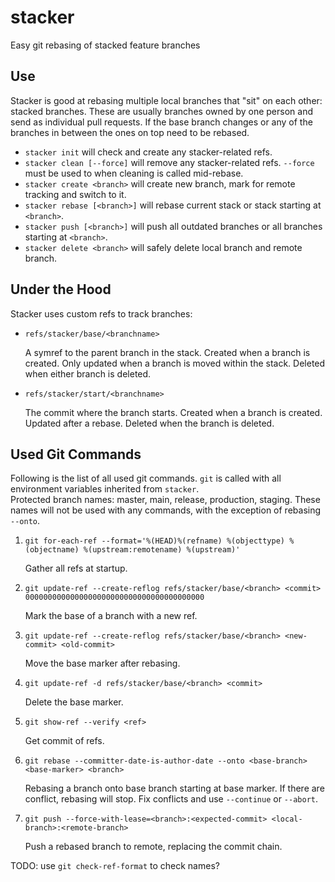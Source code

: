 # stacker

Easy git rebasing of stacked feature branches

## Use

Stacker is good at rebasing multiple local branches that "sit" on each other:
stacked branches. These are usually branches owned by one person and send as
individual pull requests. If the base branch changes or any of the branches in
between the ones on top need to be rebased.

* `stacker init` will check and create any stacker-related refs.
* `stacker clean [--force]` will remove any stacker-related refs. `--force` must
  be used to when cleaning is called mid-rebase.
* `stacker create <branch>` will create new branch, mark for remote tracking and
  switch to it.
* `stacker rebase [<branch>]` will rebase current stack or stack starting at
  `<branch>`.
* `stacker push [<branch>]` will push all outdated branches or all branches
  starting at `<branch>`.
* `stacker delete <branch>` will safely delete local branch and remote branch.

## Under the Hood

Stacker uses custom refs to track branches:

*  `refs/stacker/base/<branchname>`

   A symref to the parent branch in the stack. Created when a branch is created.
   Only updated when a branch is moved within the stack. Deleted when either
   branch is deleted.

*  `refs/stacker/start/<branchname>`

   The commit where the branch starts. Created when a branch is created. Updated
   after a rebase. Deleted when the branch is deleted.

## Used Git Commands

Following is the list of all used git commands. `git` is called with all
environment variables inherited from `stacker`. <br> Protected branch names:
master, main, release, production, staging. These names will not be used with
any commands, with the exception of rebasing `--onto`.

1. `git for-each-ref --format='%(HEAD)%(refname) %(objecttype) %(objectname) %(upstream:remotename) %(upstream)'`

   Gather all refs at startup.

2. `git update-ref --create-reflog refs/stacker/base/<branch> <commit> 0000000000000000000000000000000000000000`

   Mark the base of a branch with a new ref.

3. `git update-ref --create-reflog refs/stacker/base/<branch> <new-commit> <old-commit>`

   Move the base marker after rebasing.

4. `git update-ref -d refs/stacker/base/<branch> <commit>`

   Delete the base marker.

5. `git show-ref --verify <ref>`

   Get commit of refs.

6. `git rebase --committer-date-is-author-date --onto <base-branch> <base-marker> <branch>`

   Rebasing a branch onto base branch starting at base marker. If there are
   conflict, rebasing will stop. Fix conflicts and use `--continue` or
   `--abort`.

7. `git push --force-with-lease=<branch>:<expected-commit> <local-branch>:<remote-branch>`

   Push a rebased branch to remote, replacing the commit chain.

TODO: use `git check-ref-format` to check names?